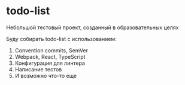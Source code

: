 # todo-list

Небольшой тестовый проект, созданный в образовательных целях

Буду собирать todo-list с использованием:

1. Convention commits, SemVer
2. Webpack, React, TypeScript
3. Конфигурация для линтера
4. Написание тестов
5. И возможно что-то еще
